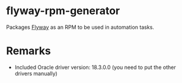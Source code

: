 # flyway-rpm-generator
Packages [Flyway](https://flywaydb.org/) as an RPM to be used in automation tasks.

# Remarks
 - Included Oracle driver version: 18.3.0.0
(you need to put the other drivers manually)
